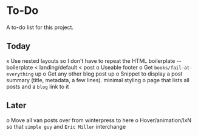 # To-Do

A to-do list for this project.

## Today
x Use nested layouts so I don't have to repeat the HTML boilerplate -- boilerplate < landing/default < post
o Useable footer
o Get `books/fail-at-everything` up
o Get any other blog post up
o Snippet to display a post summary (title, metadata, a few lines). minimal styling
o page that lists all posts and a `blog` link to it

## Later
o Move all van posts over from winterpress to here
o Hover/animation/IxN so that `simple guy` and `Eric Miller` interchange
